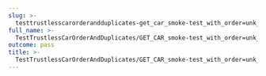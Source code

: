 ```yaml
---
slug: >-
  testtrustlesscarorderandduplicates-get_car_smoke-test_with_order=unk_of_unixfs_directory
full_name: >-
  TestTrustlessCarOrderAndDuplicates/GET_CAR_smoke-test_with_order=unk_of_UnixFS_Directory
outcome: pass
title: >-
  TestTrustlessCarOrderAndDuplicates/GET_CAR_smoke-test_with_order=unk_of_UnixFS_Directory
---
```


